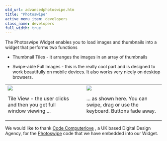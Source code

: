 ```yaml
---
old_url: advancedphotoswipe.htm
title: "Photoswipe"
active_menu_item: developers
class_name: developers
full_width: true
---
```



The Photoswipe Widget enables you to load images and thumbnails into a widget that performs two functions

 - Thumbnail Tiles - it arranges the images in an array of thumbnails

 - Swipe-able Full Images - this is the really cool part and is designed to work beautifully on mobile devices. It also works very nicely on desktop browsers.

<table>
<tr>
<td width="291">
 <img src="/img/docs/swipe-tiles.zoom71.png"></img>
  
Tile View - the user clicks and then you get full window viewing ...

</td>
<td width="11">
</td>
<td width="313">
  <img src="/img/docs/swipe-buttons.zoom69.png"></img>

... as shown here. You can swipe, drag or use the keyboard. Buttons fade away.

</td>
</tr>
</table>

We would like to thank [Code Computerlove](http://www.codecomputerlove.com) , a UK based Digital Design Agency, for the [Photoswipe](http://www.photoswipe.com/) code that we have embedded into our Widget.

